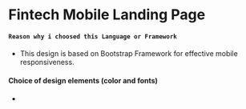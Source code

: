 # Fintech Mobile Landing Page

#### `Reason why i choosed this Language or Framework`

- This design is based on Bootstrap Framework for effective mobile responsiveness.

#### Choice of design elements (color and fonts)

-
